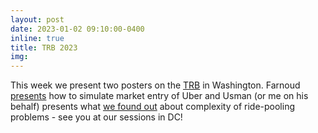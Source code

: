 ```yaml
---
layout: post
date: 2023-01-02 09:10:00-0400
inline: true
title: TRB 2023
img:
---
```


This week we present two posters on the [TRB](https://www.trb.org/AnnualMeeting/AnnualMeeting.aspx) in Washington. Farnoud [presents](/./assets/pdf/FarnoudTRB_poster.pdf)  how to simulate market entry of Uber and Usman (or me on his behalf) presents what [we found out](/./assets/pdf/usman_poster.pdf) about complexity of ride-pooling problems - see you at our sessions in DC!
